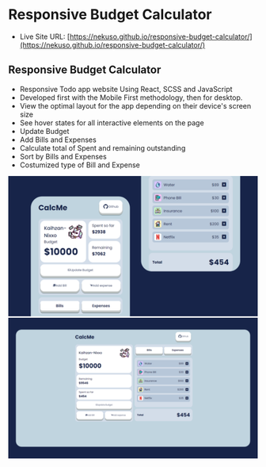 # Responsive Budget Calculator

- Live Site URL: [https://nekuso.github.io/responsive-budget-calculator/](https://nekuso.github.io/responsive-budget-calculator/)

## Responsive Budget Calculator

- Responsive Todo app website Using React, SCSS and JavaScript
- Developed first with the Mobile First methodology, then for desktop.
- View the optimal layout for the app depending on their device's screen size
- See hover states for all interactive elements on the page
- Update Budget
- Add Bills and Expenses
- Calculate total of Spent and remaining outstanding
- Sort by Bills and Expenses
- Costumized type of Bill and Expense


![preview img](/preview.png)
![preview img](/preview2.png)
